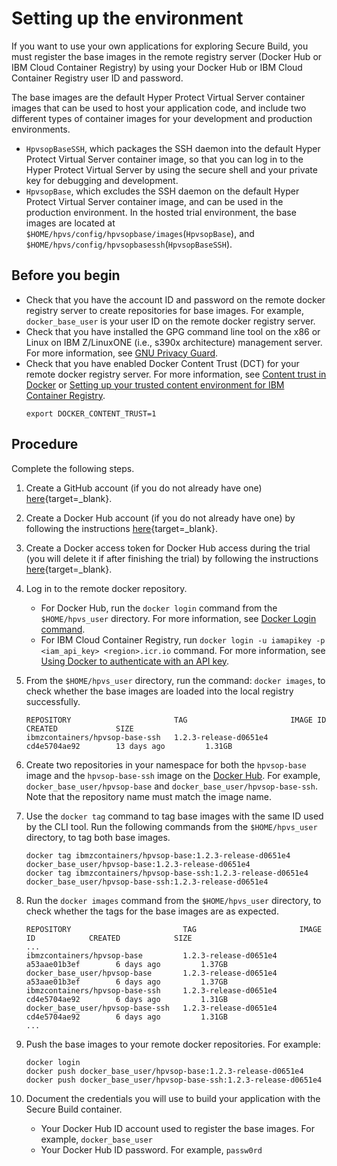 # Setting up the environment

If you want to use your own applications for exploring Secure Build, you must register the base images in the remote registry server (Docker Hub or IBM Cloud Container Registry) by using your Docker Hub or IBM Cloud Container Registry user ID and password.

The base images are the default Hyper Protect Virtual Server container images that can be used to host your application code, and include two different types of container images for your development and production environments.
  * `HpvsopBaseSSH`, which packages the SSH daemon into the default Hyper Protect Virtual Server container image, so that you can log in to the Hyper Protect Virtual Server by using the secure shell and your private key for debugging and development.
  * `HpvsopBase`, which excludes the SSH daemon on the default Hyper Protect Virtual Server container image, and can be used in the production environment.
In the hosted trial environment, the base images are located at `$HOME/hpvs/config/hpvsopbase/images`(`HpvsopBase`), and `$HOME/hpvs/config/hpvsopbasessh`(`HpvsopBaseSSH`).

## Before you begin

* Check that you have the account ID and password on the remote docker registry server to create repositories for base images. For example, `docker_base_user` is your user ID on the remote docker registry server.
*  Check that you have installed the GPG command line tool on the x86 or Linux on IBM Z/LinuxONE (i.e., s390x architecture) management server. For more information, see [GNU Privacy Guard](https://www.gnupg.org/index.html).
* Check that you have enabled Docker Content Trust (DCT) for your remote docker registry server. For more information, see [Content trust in Docker](https://docs.docker.com/engine/security/trust/content_trust/) or [Setting up your trusted content environment for IBM Container Registry](https://cloud.ibm.com/docs/services/Registry?topic=registry-registry_trustedcontent#registry_trustedcontent_dct_notary).
  ```
  export DOCKER_CONTENT_TRUST=1
  ```

## Procedure
Complete the following steps.

1. Create a GitHub account (if you do not already have one) [here](https://github.com/join?ref_cta=Sign+up&ref_loc=header+logged+out&ref_page=%2F&source=header-home){target=_blank}.

2. Create a Docker Hub account (if you do not already have one) by following the instructions [here](https://docs.docker.com/docker-id/){target=_blank}.

3. Create a Docker access token for Docker Hub access during the trial (you will delete it if after finishing the trial) by following the instructions [here](https://docs.docker.com/docker-hub/access-tokens/#create-an-access-token){target=_blank}.

4. Log in to the remote docker repository.  
    * For Docker Hub, run the `docker login` command from the `$HOME/hpvs_user` directory. For more information, see [Docker Login command](https://docs.docker.com/engine/reference/commandline/login/).
    * For IBM Cloud Container Registry, run `docker login -u iamapikey -p <iam_api_key> <region>.icr.io` command. For more information, see [Using Docker to authenticate with an API key](https://cloud.ibm.com/docs/Registry?topic=registry-registry_access#registry_access_apikey_auth_docker).

5. From the `$HOME/hpvs_user` directory, run the command: `docker images`, to check whether the base images are loaded into the local registry successfully.
   ```
   REPOSITORY                       TAG                       IMAGE ID            CREATED             SIZE
   ibmzcontainers/hpvsop-base-ssh   1.2.3-release-d0651e4     cd4e5704ae92        13 days ago         1.31GB
   ```

6. Create two repositories in your namespace for both the `hpvsop-base` image and the `hpvsop-base-ssh` image on the [Docker Hub](https://hub.docker.com/). For example, `docker_base_user/hpvsop-base` and `docker_base_user/hpvsop-base-ssh`. Note that the repository name must match the image name.

7. Use the `docker tag` command to tag base images with the same ID used by the CLI tool. Run the following commands from the `$HOME/hpvs_user` directory, to tag both base images.
   ```
   docker tag ibmzcontainers/hpvsop-base:1.2.3-release-d0651e4 docker_base_user/hpvsop-base:1.2.3-release-d0651e4
   docker tag ibmzcontainers/hpvsop-base-ssh:1.2.3-release-d0651e4 docker_base_user/hpvsop-base-ssh:1.2.3-release-d0651e4
   ```

8. Run the `docker images` command from the `$HOME/hpvs_user` directory, to check whether the tags for the base images are as expected.
   ```
   REPOSITORY                         TAG                       IMAGE ID            CREATED            SIZE
   ...
   ibmzcontainers/hpvsop-base         1.2.3-release-d0651e4     a53aae01b3ef        6 days ago         1.37GB
   docker_base_user/hpvsop-base       1.2.3-release-d0651e4     a53aae01b3ef        6 days ago         1.37GB
   ibmzcontainers/hpvsop-base-ssh     1.2.3-release-d0651e4     cd4e5704ae92        6 days ago         1.31GB
   docker_base_user/hpvsop-base-ssh   1.2.3-release-d0651e4     cd4e5704ae92        6 days ago         1.31GB
   ...
   ```
9. Push the base images to your remote docker repositories. For example:
   ```
   docker login
   docker push docker_base_user/hpvsop-base:1.2.3-release-d0651e4
   docker push docker_base_user/hpvsop-base-ssh:1.2.3-release-d0651e4
   ```

10. Document the credentials you will use to build your application with the Secure Build container.
    * Your Docker Hub ID account used to register the base images. For example, `docker_base_user`
    * Your Docker Hub ID password. For example, `passw0rd`
